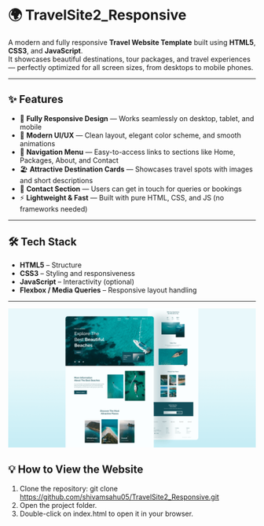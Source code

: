 # 🌍 TravelSite2_Responsive

A modern and fully responsive **Travel Website Template** built using **HTML5**, **CSS3**, and **JavaScript**.  
It showcases beautiful destinations, tour packages, and travel experiences — perfectly optimized for all screen sizes, from desktops to mobile phones.  

---

## ✨ Features

- 📱 **Fully Responsive Design** — Works seamlessly on desktop, tablet, and mobile  
- 🎨 **Modern UI/UX** — Clean layout, elegant color scheme, and smooth animations  
- 🧭 **Navigation Menu** — Easy-to-access links to sections like Home, Packages, About, and Contact  
- 🏖️ **Attractive Destination Cards** — Showcases travel spots with images and short descriptions  
- 📧 **Contact Section** — Users can get in touch for queries or bookings  
- ⚡ **Lightweight & Fast** — Built with pure HTML, CSS, and JS (no frameworks needed)

---
## 🛠️ Tech Stack

- **HTML5** – Structure  
- **CSS3** – Styling and responsiveness  
- **JavaScript** – Interactivity (optional)  
- **Flexbox / Media Queries** – Responsive layout handling  

---

![travel-website](/preview.png)


## 💡 How to View the Website

1. Clone the repository:
     git clone https://github.com/shivamsahu05/TravelSite2_Responsive.git
2. Open the project folder.
3. Double-click on index.html to open it in your browser.
